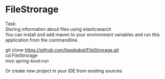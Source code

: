 # FileStrorage <br/>
Task: <br/>
Storing information about files using elasticsearch <br/>
You can install and add maven to your environment variables and run this application from the commandline. <br/>

git clone https://github.com/Ipaskakal/FileStrorage.git <br/>
cd FileStrorage <br/>
mvn spring-boot:run <br/>

Or create new project in your IDE from existing sources <br/>
